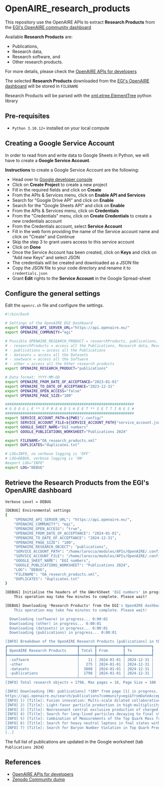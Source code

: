 # OpenAIRE_research_products
This repository use the OpenAIRE APIs to extract **Research Products** from the [EGI's OpenAIRE community dashboard](https://egi.openaire.eu/)

Available **Research Products** are: 
- Publications,
- Research data,
- Research software, and
- Other research products.

For more details, please check the [OpenAIRE APIs for developers](https://egi.openaire.eu/develop)

The selected **Research Products** downloaded from the [EGI's OpenAIRE dashboard](https://egi.openaire.eu/) will be stored in `FILENAME`

Research Products will be parsed with the [xml.etree.ElementTree](https://docs.python.org/3/library/xml.etree.elementtree.html) python library

## Pre-requisites
* `Python 3.10.12+` installed on your local compute

## Creating a Google Service Account

In order to read from and write data to Google Sheets in Python,
we will have to create a **Google Service Account**.

**Instructions** to create a Google Service Account are the following:

* Head over to [Google developer console](https://console.cloud.google.com/)
* Click on **Create Project** to create a new project
* Fill in the required fields and click on **Create**
* From the APIs & Services menu, click on **Enable API and Services**
* Search for "Google Drive API" and click on **Enable**
* Search for the "Google Sheets API" and click on **Enable**
* From the APIs & Services menu, click on **Credentials**
* From the "Credentials" menu, click on **Create Credentials** to create a new credentials account
* From the Credentials account, select **Service Account**
* Fill in the web form providing the name of the Service account name and click on "Create" and Continue
* Skip the step 3 to grant users access to this service account
* Click on **Done**
* Once the Service Account has been created, click on **Keys** and click on "Add new Keys" and select JSON
* The credentials will be created and downloaded as a JSON file
* Copy the JSON file to your code directory and rename it to `credentials.json`
* Grant **Edit** rights to the **Service Account** in the Google Spread-sheet

## Configure the general settings
Edit the `openrc.sh` file and configure the settings.

```bash
#!/bin/bash

# Settings of the OpenAIRE EGI Dashboard
export OPENAIRE_API_SERVER_URL="https://api.openaire.eu/"
export OPENAIRE_COMMUNITY="egi"

# Possible OPENAIRE_RESEARCH_PRODUCT = researchProducts, publications, datasets, software, other
# - researchProducts = access all the Publications, Research data, Research software, Other research products
# - publications = access all the Publications
# - datasets = access all the Datasets
# - sowtware = access all the Software
# - other = access all the Other research products
export OPENAIRE_RESEARCH_PRODUCT="publications"

# Data format: YYYY-MM-DD
export OPENAIRE_FROM_DATE_OF_ACCEPTANCE="2023-01-01"
export OPENAIRE_TO_DATE_OF_ACCEPTANCE="2023-12-31"   
export OPENAIRE_OPEN_ACCESS="false"
export OPENAIRE_PAGE_SIZE="100"

###########################################################
# G O O G L E ** S P R E A D S H E E T ** S E T T I N G S #
###########################################################
export SERVICE_ACCOUNT_PATH=${PWD}"/.config/"
export SERVICE_ACCOUNT_FILE=${SERVICE_ACCOUNT_PATH}"service_account.json"
export GOOGLE_SHEET_NAME="EGI numbers"
export GOOGLE_PUBLICATIONS_WORKSHEET="Publications 2024"

export FILENAME="OA_research_products.xml"
export DUPLICATES="duplicates.txt"

# LOG=INFO, no verbose logging is 'OFF'
# LOG=DEBUG, verbose logging is 'ON'
#export LOG="INFO"
export LOG="DEBUG"
```

## Retrieve the Research Products from the EGI's OpenAIRE dashboard
```bash
Verbose Level = DEBUG

[DEBUG] Environmental settings
{
    "OPENAIRE_API_SERVER_URL": "https://api.openaire.eu/",
    "OPENAIRE_COMMUNITY": "egi",
    "OPENAIRE_OPEN_ACCESS": "true",
    "OPENAIRE_FROM_DATE_OF_ACCEPTANCE": "2024-01-01",
    "OPENAIRE_TO_DATE_OF_ACCEPTANCE": "2024-12-31",
    "OPENAIRE_PAGE_SIZE": "100",
    "OPENAIRE_RESEARCH_OBJECT": "publications",
    "SERVICE_ACCOUNT_PATH": "/home/larocca/modules/APIs/OpenAIRE/.config/",
    "SERVICE_ACCOUNT_FILE": "/home/larocca/modules/APIs/OpenAIRE/.config/service_account.json",
    "GOOGLE_SHEET_NAME": "EGI numbers",
    "GOOGLE_PUBLICATIONS_WORKSHEET": "Publications 2024",
    "LOG": "DEBUG",
    "FILENAME": "OA_research_products.xml",
    "DUPLICATES": "duplicates.txt"
}

[DEBUG] Initialise the headers of the GWorkSheet 'EGI numbers' in progress...
	This operation may take few minutes to complete. Please wait!

[DEBUG] Downloading *Research Products* from the EGI's OpenAIRE dashboard in progress
	This operation may take few minutes to complete. Please wait!

  Downloading (software) in progress... 0:00:02
  Downloading (other) in progress... 0:00:01
  Downloading (datasets) in progress... 0:00:01
  Downloading (publications) in progress... 0:00:01

[INFO] Breakdown of the OpenAIRE Research Products [publications] in the reporting period
┏━━━━━━━━━━━━━━━━━━━━━━━━━━━━━━━━┳━━━━━━━┳━━━━━━━━━━━━┳━━━━━━━━━━━━┓
┃ OpenAIRE Research Products     ┃ Total ┃ From       ┃ To         ┃
┡━━━━━━━━━━━━━━━━━━━━━━━━━━━━━━━━╇━━━━━━━╇━━━━━━━━━━━━╇━━━━━━━━━━━━┩
│ -software                      │    11 │ 2024-01-01 │ 2024-12-31 │
│ -other                         │   275 │ 2024-01-01 │ 2024-12-31 │
│ -datasets                      │  3808 │ 2024-01-01 │ 2024-12-31 │
│ -publications                  │  1798 │ 2024-01-01 │ 2024-12-31 │
└────────────────────────────────┴───────┴────────────┴────────────┘
[INFO] Total research objects = 1798, Max pages = 18, Page Size = 100

[INFO] Downloading [RO: publications] *100* from page [1] in progress...
https://api.openaire.eu/search/publications?community=egi&fromDateAccepted=2024-01-01&toDateAccepted=2024-12-31&page=1&size=100&sortBy=resultdateofacceptance,descending
[INFO] 1) [Title]: Fusion innovation: Multi-scale dilated collaborative model of ConvNeXt and MSDA for fault diagnosis [..], [Authors]: Fulei Chu, [Publisher]: Elsevier BV, [Date]: 2024-12-01
[INFO] 2) [Title]: Light-favor particle production in high-multiplicity pp collisions at √s = 13 TeV as a function of transverse spherocity [..], [Authors]: Virta, Maxim Mikael Olavi, [Publisher]: Springer, [Date]: 2024-11-08
[INFO] 3) [Title]: Nonresonant central exclusive production of charged-hadron pairs in proton-proton collisions at √ = 13  TeV [..], [Authors]: Petrow, H., [Publisher]: American Physical Society (APS), [Date]: 2024-11-08
[INFO] 4) [Title]: Search for long-lived particles decaying to final states with a pair of muons in proton-proton collisions at √s = 13.6 TeV [..], [Authors]: Petrow, H., [Publisher]: Springer, [Date]: 2024-11-08
[INFO] 5) [Title]: Combination of Measurements of the Top Quark Mass from Data Collected by the ATLAS and CMS Experiments at √=7 and 8 TeV [..], [Authors]: Tuuva, T., [Publisher]: American Physical Society (APS), [Date]: 2024-11-07
[INFO] 6) [Title]: Search for heavy neutral leptons in fnal states with electrons, muons, and hadronically decaying tau leptons in proton-proton collisions at √s = 13 Te [..], [Authors]: Petrow, H., [Publisher]: Springer, [Date]: 2024-11-06
[INFO] 7) [Title]: Search for Baryon Number Violation in Top Quark Production and Decay Using Proton-Proton Collisions at √=13  TeV [..], [Authors]: Petrow, H., [Publisher]: American Physical Society (APS), [Date]: 2024-11-06
[..]
```

The full list of publications are updated in the Google worksheet (tab `Publications 2024`)

## References

* [OpenAIRE APIs for developers](https://egi.openaire.eu/develop)
* [Zenodo Community dump](https://zenodo.org/records/10521976)
  

